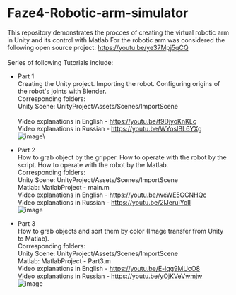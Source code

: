 # Faze4-Robotic-arm-simulator
This repository demonstrates the procces of creating the virtual robotic arm in Unity and its control with Matlab
For the robotic arm was considered the following open source project: https://youtu.be/ye37Mpj5qCQ \
\
Series of following Tutorials include:
- Part 1 \
Creating the Unity project. Importing the robot. Configuring origins of the robot's joints with Blender. \
Corresponding folders: \
Unity Scene: UnityProject/Assets/Scenes/ImportScene \
\
Video explanations in English - https://youtu.be/f9DjyoKnKLc \
Video explanations in Russian - https://youtu.be/WYosIBL6YXg \
![image](https://user-images.githubusercontent.com/34764174/193235959-e5d846e8-325c-4ae7-b4c9-bd1aa4e37d36.png)\

- Part 2 \
How to grab object by the gripper. How to operate with the robot by the script. How to operate with the robot by the Matlab. \
Corresponding folders: \
Unity Scene: UnityProject/Assets/Scenes/ImportScene \
Matlab: MatlabProject - main.m
\
Video explanations in English - https://youtu.be/weWE5GCNHQc \
Video explanations in Russian -  https://youtu.be/2lJeruIYoII \
![image](https://user-images.githubusercontent.com/34764174/193420117-6117cbbd-f9f7-483c-a610-99a56df90480.png)

- Part 3 \
How to grab objects and sort them by color (Image transfer from Unity to Matlab). \
Corresponding folders: \
Unity Scene: UnityProject/Assets/Scenes/ImportScene \
Matlab: MatlabProject - Part3.m
\
Video explanations in English - https://youtu.be/E-iqg9MUcO8 \
Video explanations in Russian -  https://youtu.be/yOjKVeVwmjw \
![image](https://user-images.githubusercontent.com/34764174/198833470-8e1203ee-ea53-416a-8bc5-0e5ead3057a5.png)
